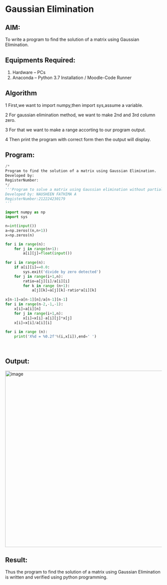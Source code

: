 # Gaussian Elimination

## AIM:
To write a program to find the solution of a matrix using Gaussian Elimination.

## Equipments Required:
1. Hardware – PCs
2. Anaconda – Python 3.7 Installation / Moodle-Code Runner

## Algorithm
1 First,we want to import numpy,then import sys,assume a variable.

2 For gaussian elimination method, we want to make 2nd and 3rd column zero.

3 For that we want to make a range accorting to our program output.

4 Then print the program with correct form then the output will display.
## Program:
```python
/*
Program to find the solution of a matrix using Gaussian Elimination.
Developed by: 
RegisterNumber: 
*/
'''Program to solve a matrix using Gaussian elimination without partial pivoting.
Developed by: NAUSHEEN FATHIMA A
RegisterNumber:212224230179 
'''

import numpy as np
import sys

n=int(input())
a=np.zeros((n,n+1))
x=np.zeros(n)

for i in range(n):
    for j in range(n+1):
        a[i][j]=float(input())
        
for i in range(n):
    if a[i][i]==0.0:
        sys.exit('divide by zero detected')
    for j in range(i+1,n):
        ratio=a[j][i]/a[i][i]
        for k in range (n+1):
            a[j][k]=a[j][k]-ratio*a[i][k]
            
x[n-1]=a[n-1][n]/a[n-1][n-1]       
for i in range(n-2,-1,-1):
    x[i]=a[i][n]
    for j in range(i+1,n):
        x[i]=x[i]-a[i][j]*x[j]
    x[i]=x[i]/a[i][i]
    
for i in range (n):
    print('X%d = %0.2f'%(i,x[i]),end=' ')
               
            
```

## Output:
<img width="1196" height="568" alt="image" src="https://github.com/user-attachments/assets/94fdf02c-a9b6-425c-b7a1-d7ea40e4c074" />



## Result:
Thus the program to find the solution of a matrix using Gaussian Elimination is written and verified using python programming.

